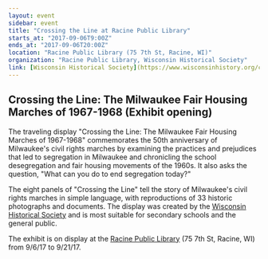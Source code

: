 ```yaml
---
layout: event
sidebar: event
title: "Crossing the Line at Racine Public Library"
starts_at: "2017-09-06T9:00Z"
ends_at: "2017-09-06T20:00Z"
location: "Racine Public Library (75 7th St, Racine, WI)"
organization: "Racine Public Library, Wisconsin Historical Society"
link: [Wisconsin Historical Society](https://www.wisconsinhistory.org/calendar/series/43/crossing-the-line)
---
```


## Crossing the Line: The Milwaukee Fair Housing Marches of 1967-1968 (Exhibit opening) 

The traveling display "Crossing the Line: The Milwaukee Fair Housing Marches of 1967-1968" commemorates the 50th anniversary of Milwaukee's civil rights marches by examining the practices and prejudices that led to segregation in Milwaukee and chronicling the school desegregation and fair housing movements of the 1960s. It also asks the question, "What can you do to end segregation today?"
 
The eight panels of "Crossing the Line" tell the story of Milwaukee's civil rights marches in simple language, with reproductions of 33 historic photographs and documents. The display was created by the [Wisconsin Historical Society](https://www.wisconsinhistory.org//Records/Article/CS15090) and is most suitable for secondary schools and the general public.
 
The exhibit is on display at the [Racine Public Library](http://www.racinelibrary.info/) (75 7th St, Racine, WI) from 9/6/17 to 9/21/17.
